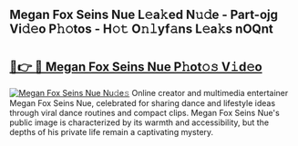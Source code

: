 ## Megan Fox Seins Nue L𝚎a𝚔ed N𝚞𝚍e - Part-ojg Vi𝚍𝚎o P𝚑𝚘tos - H𝚘𝚝 O𝚗𝚕yf𝚊ns L𝚎a𝚔s nOQnt

# <h2><a href="http://kf4bffe.oniu.top/?m=Megan+Fox+Seins+Nue">🔗👉 🔴 Megan Fox Seins Nue P𝚑ot𝚘𝚜 V𝚒d𝚎o</a></h2>

[![Megan Fox Seins Nue Nu𝚍e𝚜](https://i.imgur.com/0qMVB7G.gif)](http://kf4bffe.oniu.top/?m=Megan+Fox+Seins+Nue)
Online creator and multimedia entertainer Megan Fox Seins Nue, celebrated for sharing dance and lifestyle ideas through viral dance routines and compact clips. Megan Fox Seins Nue's public image is characterized by its warmth and accessibility, but the depths of his private life remain a captivating mystery.  

